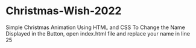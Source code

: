 # Christmas-Wish-2022
Simple Christmas Animation Using HTML and CSS
To Change the Name Displayed in the Button, open index.html file and replace your name in line 25

